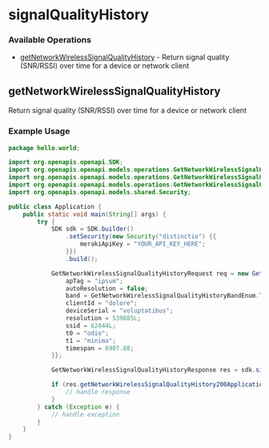 # signalQualityHistory

### Available Operations

* [getNetworkWirelessSignalQualityHistory](#getnetworkwirelesssignalqualityhistory) - Return signal quality (SNR/RSSI) over time for a device or network client

## getNetworkWirelessSignalQualityHistory

Return signal quality (SNR/RSSI) over time for a device or network client

### Example Usage

```java
package hello.world;

import org.openapis.openapi.SDK;
import org.openapis.openapi.models.operations.GetNetworkWirelessSignalQualityHistoryBandEnum;
import org.openapis.openapi.models.operations.GetNetworkWirelessSignalQualityHistoryRequest;
import org.openapis.openapi.models.operations.GetNetworkWirelessSignalQualityHistoryResponse;
import org.openapis.openapi.models.shared.Security;

public class Application {
    public static void main(String[] args) {
        try {
            SDK sdk = SDK.builder()
                .setSecurity(new Security("distinctio") {{
                    merakiApiKey = "YOUR_API_KEY_HERE";
                }})
                .build();

            GetNetworkWirelessSignalQualityHistoryRequest req = new GetNetworkWirelessSignalQualityHistoryRequest("molestias") {{
                apTag = "ipsum";
                autoResolution = false;
                band = GetNetworkWirelessSignalQualityHistoryBandEnum.TWO4;
                clientId = "dolore";
                deviceSerial = "voluptatibus";
                resolution = 539885L;
                ssid = 62444L;
                t0 = "odio";
                t1 = "minima";
                timespan = 6907.88;
            }};            

            GetNetworkWirelessSignalQualityHistoryResponse res = sdk.signalQualityHistory.getNetworkWirelessSignalQualityHistory(req);

            if (res.getNetworkWirelessSignalQualityHistory200ApplicationJSONObjects != null) {
                // handle response
            }
        } catch (Exception e) {
            // handle exception
        }
    }
}
```
